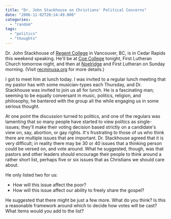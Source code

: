 ```yaml
---
title: "Dr. John Stackhouse on Christians' Political Concerns"
date: "2006-11-02T20:14:49.000"
categories: 
  - "random"
tags: 
  - "politics"
  - "thoughts"
---
```


Dr. John Stackhouse of [Regent College](http://www.regent-college.edu/) in Vancouver, BC, is in Cedar Rapids this weekend speaking. He'll be at [Coe College](http://www.coe.edu) tonight, First Lutheran Church tomorrow night, and then at [Noelridge](http://www.noelridge.org) and First Lutheran on Sunday morning. (Visit [recminusa.org](http://www.recminusa.org) for more details.)

I got to meet him at lunch today. I was invited to a regular lunch meeting that my pastor has with some musician-types each Thursday, and Dr. Stackhouse was invited to join us all for lunch. He is a fascinating man; seeming to be equally conversant in music, politics, religion, and philosophy, he bantered with the group all the while engaging us in some serious thought.

At one point the discussion turned to politics, and one of the regulars was lamenting that so many people have started to view politics as single-issues; they'll make their voting decision based strictly on a candidate's view on, say, abortion, or gay rights. It's frustrating to those of us who think there are multiple issues that are important. Dr. Stackhouse agreed that it is very difficult; in reality there may be 30 or 40 issues that a thinking person could be versed on, and vote around. What he suggested, though, was that pastors and other leaders should encourage their people to think around a rather short list, perhaps five or six issues that as Christians we should care about.

He only listed two for us:

- How will this issue affect the poor?
- How will this issue affect our ability to freely share the gospel?

He suggested that there might be just a few more. What do you think? Is this a reasonable framework around which to decide how votes will be cast? What items would you add to the list?
